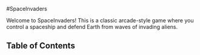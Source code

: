 #SpaceInvaders

Welcome to SpaceInvaders! This is a classic arcade-style game where you control a spaceship and defend Earth from waves of invading aliens. 

## Table of Contents
